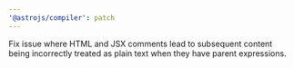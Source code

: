 ```yaml
---
'@astrojs/compiler': patch
---
```


Fix issue where HTML and JSX comments lead to subsequent content being incorrectly treated as plain text when they have parent expressions.
